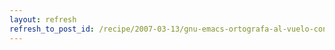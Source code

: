 ```yaml
---
layout: refresh
refresh_to_post_id: /recipe/2007-03-13/gnu-emacs-ortografa-al-vuelo-con-flyspell
---
```

